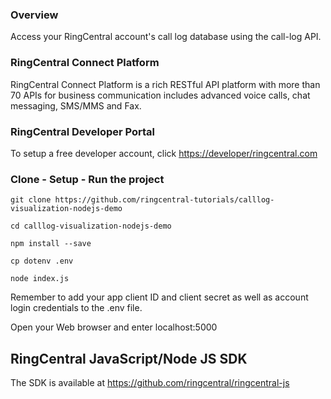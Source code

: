 ### Overview
Access your RingCentral account's call log database using the call-log API.

### RingCentral Connect Platform
RingCentral Connect Platform is a rich RESTful API platform with more than 70 APIs for business communication includes advanced voice calls, chat messaging, SMS/MMS and Fax.

### RingCentral Developer Portal
To setup a free developer account, click [https://developer/ringcentral.com](here)

### Clone - Setup - Run the project
```
git clone https://github.com/ringcentral-tutorials/calllog-visualization-nodejs-demo

cd calllog-visualization-nodejs-demo

npm install --save

cp dotenv .env

node index.js
```
Remember to add your app client ID and client secret as well as account login credentials to the .env file.

Open your Web browser and enter localhost:5000

## RingCentral JavaScript/Node JS SDK
The SDK is available at https://github.com/ringcentral/ringcentral-js
